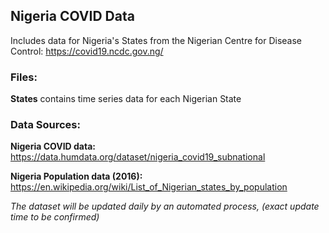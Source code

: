 ## Nigeria COVID Data

Includes data for Nigeria's States from the Nigerian Centre for Disease Control: https://covid19.ncdc.gov.ng/
 
 
### Files:

**States** contains time series data for each Nigerian State


### Data Sources:

**Nigeria COVID data:** https://data.humdata.org/dataset/nigeria_covid19_subnational

**Nigeria Population data (2016):** https://en.wikipedia.org/wiki/List_of_Nigerian_states_by_population


_The dataset will be updated daily by an automated process, (exact update time to be confirmed)_
